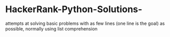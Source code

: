 # HackerRank-Python-Solutions-
attempts at solving basic problems with as few lines (one line is the goal) as possible, normally using list comprehension

